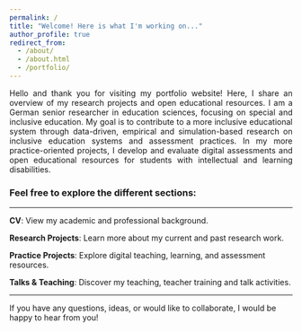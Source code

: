 ```yaml
---
permalink: /
title: "Welcome! Here is what I'm working on..."
author_profile: true
redirect_from: 
  - /about/
  - /about.html
  - /portfolio/
---
```

<div style="text-align: justify; max-width: 700px">
Hello and thank you for visiting my portfolio website! Here, I share an overview of my research projects and open educational resources. I am a German senior researcher in education sciences, focusing on special and inclusive education. My goal is to contribute to a more inclusive educational system through data-driven, empirical and simulation-based research on inclusive education systems and assessment practices. In my more practice-oriented projects, I develop and evaluate digital assessments and open educational resources for students with intellectual and learning disabilities.
</div>

### Feel free to explore the different sections:
---

   **CV**: View my academic and professional background.
   
   **Research Projects**: Learn more about my current and past research work.
   
   **Practice Projects**: Explore digital teaching, learning, and assessment resources.
   
   **Talks & Teaching**: Discover my teaching, teacher training and talk activities.

---

If you have any questions, ideas, or would like to collaborate, I would be happy to hear from you!

